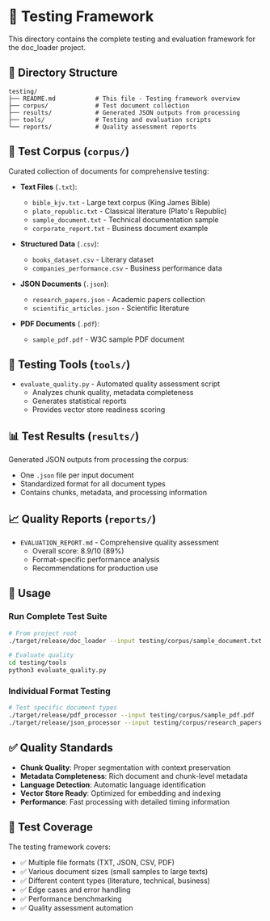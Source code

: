 # 🧪 Testing Framework

This directory contains the complete testing and evaluation framework for the doc_loader project.

## 📁 Directory Structure

```
testing/
├── README.md           # This file - Testing framework overview
├── corpus/             # Test document collection
├── results/            # Generated JSON outputs from processing
├── tools/              # Testing and evaluation scripts
└── reports/            # Quality assessment reports
```

## 📄 Test Corpus (`corpus/`)

Curated collection of documents for comprehensive testing:

- **Text Files** (`.txt`):
  - `bible_kjv.txt` - Large text corpus (King James Bible)
  - `plato_republic.txt` - Classical literature (Plato's Republic)
  - `sample_document.txt` - Technical documentation sample
  - `corporate_report.txt` - Business document example

- **Structured Data** (`.csv`):
  - `books_dataset.csv` - Literary dataset
  - `companies_performance.csv` - Business performance data

- **JSON Documents** (`.json`):
  - `research_papers.json` - Academic papers collection
  - `scientific_articles.json` - Scientific literature

- **PDF Documents** (`.pdf`):
  - `sample_pdf.pdf` - W3C sample PDF document

## 🔧 Testing Tools (`tools/`)

- `evaluate_quality.py` - Automated quality assessment script
  - Analyzes chunk quality, metadata completeness
  - Generates statistical reports
  - Provides vector store readiness scoring

## 📊 Test Results (`results/`)

Generated JSON outputs from processing the corpus:
- One `.json` file per input document
- Standardized format for all document types
- Contains chunks, metadata, and processing information

## 📈 Quality Reports (`reports/`)

- `EVALUATION_REPORT.md` - Comprehensive quality assessment
  - Overall score: 8.9/10 (89%)
  - Format-specific performance analysis
  - Recommendations for production use

## 🚀 Usage

### Run Complete Test Suite
```bash
# From project root
./target/release/doc_loader --input testing/corpus/sample_document.txt --output testing/results/sample_output.json

# Evaluate quality
cd testing/tools
python3 evaluate_quality.py
```

### Individual Format Testing
```bash
# Test specific document types
./target/release/pdf_processor --input testing/corpus/sample_pdf.pdf
./target/release/json_processor --input testing/corpus/research_papers.json
```

## ✅ Quality Standards

- **Chunk Quality**: Proper segmentation with context preservation
- **Metadata Completeness**: Rich document and chunk-level metadata
- **Language Detection**: Automatic language identification
- **Vector Store Ready**: Optimized for embedding and indexing
- **Performance**: Fast processing with detailed timing information

## 🎯 Test Coverage

The testing framework covers:
- ✅ Multiple file formats (TXT, JSON, CSV, PDF)
- ✅ Various document sizes (small samples to large texts)
- ✅ Different content types (literature, technical, business)
- ✅ Edge cases and error handling
- ✅ Performance benchmarking
- ✅ Quality assessment automation
